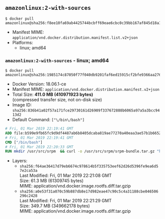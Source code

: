 ## `amazonlinux:2-with-sources`

```console
$ docker pull amazonlinux@sha256:f8ee10fa69ab4425744bcbff69eae6cbc0c39bb167af845d18a1cadd86e84dc1
```

-	Manifest MIME: `application/vnd.docker.distribution.manifest.list.v2+json`
-	Platforms:
	-	linux; amd64

### `amazonlinux:2-with-sources` - linux; amd64

```console
$ docker pull amazonlinux@sha256:1985174c87050f77f040db9201faf6ed15915cf2bfe9366aa276cdd01284e888
```

-	Docker Version: 18.06.1-ce
-	Manifest MIME: `application/vnd.docker.distribution.manifest.v2+json`
-	Total Size: **411.0 MB (410971923 bytes)**  
	(compressed transfer size, not on-disk size)
-	Image ID: `sha256:836b41a02f57a171fce29730161d26909f337672888b6065a97a5a3bcc9413d2`
-	Default Command: `["\/bin\/bash"]`

```dockerfile
# Fri, 01 Mar 2019 22:19:41 GMT
ADD file:b599e9fb65fc9d9df4487ab6b8405dcaba819ae77270a40eaa3ae57b1b66524d in / 
# Fri, 01 Mar 2019 22:19:41 GMT
CMD ["/bin/bash"]
# Fri, 01 Mar 2019 22:20:33 GMT
RUN mkdir /usr/src/srpm  && curl -o /usr/src/srpm/srpm-bundle.tar.gz "https://amazon-linux-docker-sources.s3-accelerate.amazonaws.com/srpm-bundle-b3740d57b8e0cde51e2a18baa3db230c47383cdfb47dba5ee7ba1f8f955c35b9.tar.gz"  && echo "b86589a8ce7c636f66f92b093c0f85b4e1be98bfd2842ec98050f49b51483eea  /usr/src/srpm/srpm-bundle.tar.gz" | sha256sum -c -
```

-	Layers:
	-	`sha256:f64ae36417d79eb6674c978614b5f335753eef62d26d5396fe9ea6d57e2ca53a`  
		Last Modified: Fri, 01 Mar 2019 22:21:08 GMT  
		Size: 61.3 MB (61309745 bytes)  
		MIME: application/vnd.docker.image.rootfs.diff.tar.gzip
	-	`sha256:a0e53f31a070c59b887db8e17d982eae47c90c5c4a31188cbe046506296c2428`  
		Last Modified: Fri, 01 Mar 2019 22:21:29 GMT  
		Size: 349.7 MB (349662178 bytes)  
		MIME: application/vnd.docker.image.rootfs.diff.tar.gzip
